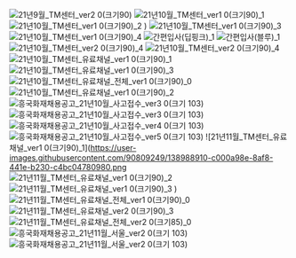 ![21년9월_TM센터_ver2 0(크기90)](https://user-images.githubusercontent.com/90809249/135026655-7158add5-4e8f-4f97-8cd1-73a6519a907b.png)
![21년10월_TM센터_ver1 0(크기90)_1](https://user-images.githubusercontent.com/90809249/135031005-e4f5bd26-9b9f-48a3-ba72-ecc939f273e7.png)
![21년10월_TM센터_ver1 0(크기90)_2](https://user-images.githubusercontent.com/90809249/135031045-e0ae6da7-bbc8-4034-ad5e-a8c168453b20.png)
)
![21년10월_TM센터_ver1 0(크기90)_3](https://user-images.githubusercontent.com/90809249/135031059-727a7043-4d81-481f-94dd-0c8099c61a91.png)
![21년10월_TM센터_ver1 0(크기90)_4](https://user-images.githubusercontent.com/90809249/135031066-a832c0c6-1d0c-42e9-88ce-adc241e5a978.png)
![간편입사(딥핑크)_1](https://user-images.githubusercontent.com/90809249/135040120-c26a3307-8e53-49a8-82a7-325d17d4c915.gif)
![간편입사(블루)_1](https://user-images.githubusercontent.com/90809249/135040125-74b96173-4be0-4be8-95bb-dde290320c51.gif)
![21년10월_TM센터_ver2 0(크기90)_4](https://user-images.githubusercontent.com/90809249/135042206-6ad6f994-a19f-4e89-a004-0c9f20746721.png)
![21년10월_TM센터_ver2 0(크기90)_4](https://user-images.githubusercontent.com/90809249/135235805-8e261968-a79f-4f81-a135-88b2bf5ba06b.png)
![21년10월_TM센터_유료채널_ver1 0(크기90)_1](https://user-images.githubusercontent.com/90809249/135235812-d8e8761c-9634-4d2f-8064-b0e84fe03b05.png)
![21년10월_TM센터_유료채널_ver1 0(크기90)_3](https://user-images.githubusercontent.com/90809249/135235819-9cc7c910-f0fa-4ae1-8901-a3abd43cdcbd.png)
![21년10월_TM센터_유료채널_전체_ver1 0(크기90)_0](https://user-images.githubusercontent.com/90809249/135235820-0fbbc14d-3b21-4485-93da-e0b4f707dae6.png)
![21년10월_TM센터_유료채널_ver1 0(크기90)_2](https://user-images.githubusercontent.com/90809249/135366710-022b14ae-2f91-4af5-9094-202235c487b5.png)
![흥국화재채용공고_21년10월_사고접수_ver3 0(크기 103)](https://user-images.githubusercontent.com/90809249/135945607-114f448d-17d1-44a3-87e1-acd199e0112b.png)
![흥국화재채용공고_21년10월_사고접수_ver3 0(크기 103)](https://user-images.githubusercontent.com/90809249/135948357-84729f13-83d9-4229-9d74-d6df399deb93.png)
![흥국화재채용공고_21년10월_사고접수_ver4 0(크기 103)](https://user-images.githubusercontent.com/90809249/136891922-44a572f0-fae9-4d7a-87e8-f19cad877af1.png)
![흥국화재채용공고_21년10월_사고접수_ver5 0(크기 103)](https://user-images.githubusercontent.com/90809249/137044955-0c067d32-2de7-48b2-b545-9977b78a26f7.png)
![21년11월_TM센터_유료채널_ver1 0(크기90)_1](https://user-images.githubusercontent.com/90809249/138988910-c000a98e-8af8-441e-b230-c4bc04780980.png
![21년11월_TM센터_유료채널_ver1 0(크기90)_2](https://user-images.githubusercontent.com/90809249/138988929-872805cb-3386-4be7-a52a-a2cb5e51049c.png)
![21년11월_TM센터_유료채널_ver1 0(크기90)_3](https://user-images.githubusercontent.com/90809249/138988942-fe883c6f-28fe-4d43-8ffd-785439a5369d.png)
)
![21년11월_TM센터_유료채널_전체_ver1 0(크기90)_0](https://user-images.githubusercontent.com/90809249/138988951-294459fd-e955-4865-9252-10065690854a.png)
![21년11월_TM센터_유료채널_ver2 0(크기90)_3](https://user-images.githubusercontent.com/90809249/139176880-5a3ee5ef-7db9-463b-a3ed-37659d1b9e7e.png)
![21년11월_TM센터_유료채널_전체_ver2 0(크기85)_0](https://user-images.githubusercontent.com/90809249/139406385-7d53ee74-4d24-40d9-bdff-8ccf31f801f4.png)
![흥국화재채용공고_21년11월_서울_ver2 0(크기 103)](https://user-images.githubusercontent.com/90809249/140876215-2cab147e-ea94-474c-bbd7-190343010649.png)
![흥국화재채용공고_21년11월_서울_ver2 0(크기 103)](https://user-images.githubusercontent.com/90809249/140885617-79a1d41e-e3d7-4f75-b5da-9405f598b56c.png)
